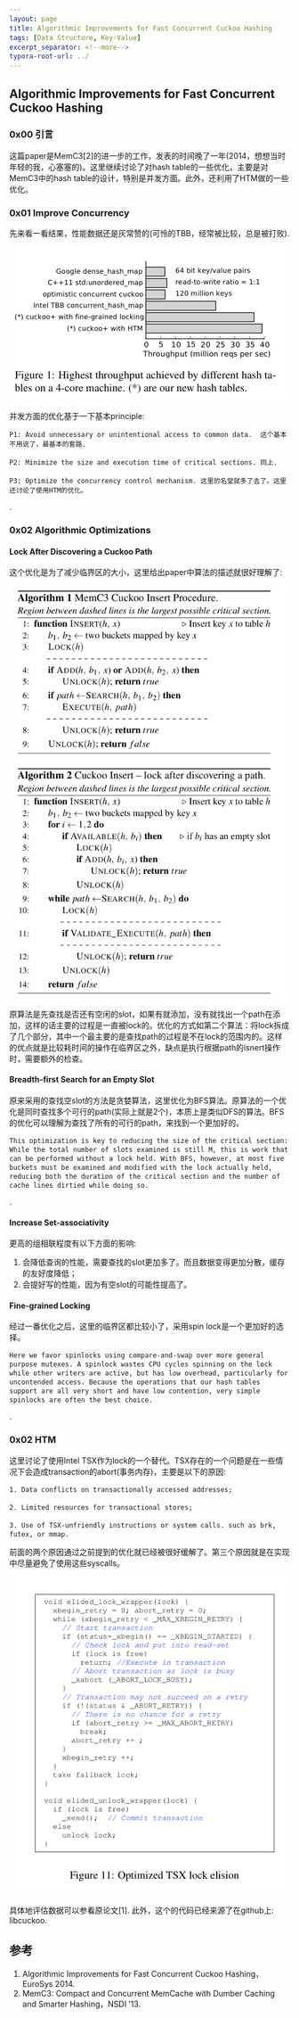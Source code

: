 ```yaml
---
layout: page
title: Algorithmic Improvements for Fast Concurrent Cuckoo Hashing
tags: [Data Structure, Key-Value]
excerpt_separator: <!--more-->
typora-root-url: ../
---
```


## Algorithmic Improvements for Fast Concurrent Cuckoo Hashing 

### 0x00 引言

  这篇paper是MemC3[2]的进一步的工作，发表的时间晚了一年(2014，想想当时年轻的我，心塞塞的)。这里继续讨论了对hash table的一些优化，主要是对MemC3中的hash table的设计，特别是并发方面。此外，还利用了HTM做的一些优化。

### 0x01  Improve Concurrency 

   先来看一看结果，性能数据还是灰常赞的(可怜的TBB，经常被比较，总是被打败).

![fcch-throughput](/assets/img/fcch-throughput.png)

 并发方面的优化基于一下基本principle:

```
P1: Avoid unnecessary or unintentional access to common data.  这个基本不用说了，最基本的套路.

P2: Minimize the size and execution time of critical sections. 同上.

P3: Optimize the concurrency control mechanism. 这里的名堂就多了去了。这里还讨论了使用HTM的优化。
```

.

### 0x02 Algorithmic Optimizations 

#### Lock After Discovering a Cuckoo Path 

  这个优化是为了减少临界区的大小，这里给出paper中算法的描述就很好理解了:

![fcch-lock-after](/assets/img/fcch-lock-after.png)

  原算法是先查找是否还有空闲的slot，如果有就添加，没有就找出一个path在添加，这样的话主要的过程是一直被lock的。优化的方式如第二个算法：将lock拆成了几个部分，其中一个最主要的是查找path的过程是不在lock的范围内的。这样的优点就是比较耗时间的操作在临界区之外，缺点是执行根据path的isnert操作时，需要额外的检查。

#### Breadth-first Search for an Empty Slot 

   原来采用的查找空slot的方法是贪婪算法，这里优化为BFS算法。原算法的一个优化是同时查找多个可行的path(实际上就是2个)，本质上是类似DFS的算法。BFS的优化可以理解为查找了所有的可行的path，来找到一个更加好的。

```
This optimization is key to reducing the size of the critical section: While the total number of slots examined is still M, this is work that can be performed without a lock held. With BFS, however, at most five buckets must be examined and modified with the lock actually held, reducing both the duration of the critical section and the number of cache lines dirtied while doing so.
```

.

#### Increase Set-associativity

 更高的组相联程度有以下方面的影响:

1. 会降低查询的性能，需要查找的slot更加多了。而且数据变得更加分散，缓存的友好度降低；
2. 会提好写的性能，因为有空slot的可能性提高了。

#### Fine-grained Locking 

   经过一番优化之后，这里的临界区都比较小了，采用spin lock是一个更加好的选择。

```
Here we favor spinlocks using compare-and-swap over more general purpose mutexes. A spinlock wastes CPU cycles spinning on the lock while other writers are active, but has low overhead, particularly for uncontended access. Because the operations that our hash tables support are all very short and have low contention, very simple spinlocks are often the best choice.
```

.

### 0x02 HTM

   这里讨论了使用Intel TSX作为lock的一个替代。TSX存在的一个问题是在一些情况下会造成transaction的abort(事务内存)，主要是以下的原因:

```
1. Data conflicts on transactionally accessed addresses;

2. Limited resources for transactional stores;

3. Use of TSX-unfriendly instructions or system calls. such as brk, futex, or mmap. 
```

  前面的两个原因通过之前提到的优化就已经被很好缓解了。第三个原因就是在实现中尽量避免了使用这些syscalls。

![fcch-tsx](/assets/img/fcch-tsx.png)

 具体地评估数据可以参看原论文[1]. 此外，这个的代码已经来源了在github上: libcuckoo.

## 参考

1. Algorithmic Improvements for Fast Concurrent Cuckoo Hashing， EuroSys 2014.
2. MemC3: Compact and Concurrent MemCache with Dumber Caching and Smarter Hashing，NSDI ’13.